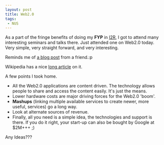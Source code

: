 ```yaml
---
layout: post
title: Web2.0
tags:
 - NUS
---
```


As a part of the fringe benefits of doing my **FYP** in [I2R][0], I got to attend many interesting seminars and talks there. Just attended one on Web2.0 today. Very simple, very straight forward, and very interesting.

Reminds me of [a blog post][1] from a friend.:p

Wikipedia has a nice [long article][2] on it.

A few points I took home.

* All the Web2.0 applications are content driven. The technology allows people to share and access the content easily. It's just the means.
* Lower hardware costs are major driving forces for the Web2.0 'boom'.
* **Mashups** (linking multiple available services to create newer, more useful, services) go a long way.
* Look at alternate sources of revenue.
* Finally, all you need is a simple idea, the technologies and support is there. If you do it right, your start-up can also be bought by Google at $2M+++ ;)

Any Ideas???


[0]: http://www.i2r.a-star.edu.sg/
[1]: http://uzyn.com/
[2]: http://en.wikipedia.org/wiki/Web2.0
